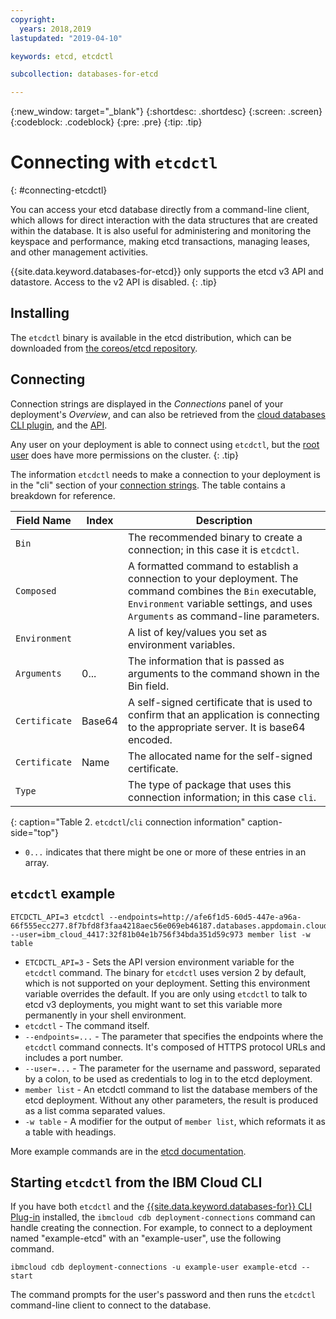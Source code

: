 ```yaml
---
copyright:
  years: 2018,2019
lastupdated: "2019-04-10"

keywords: etcd, etcdctl

subcollection: databases-for-etcd

---
```


{:new_window: target="_blank"}
{:shortdesc: .shortdesc}
{:screen: .screen}
{:codeblock: .codeblock}
{:pre: .pre}
{:tip: .tip}


# Connecting with `etcdctl`
{: #connecting-etcdctl}

You can access your etcd database directly from a command-line client, which allows for direct interaction with the data structures that are created within the database. It is also useful for administering and monitoring the keyspace and performance, making etcd transactions, managing leases, and other management activities.

{{site.data.keyword.databases-for-etcd}} only supports the etcd v3 API and datastore. Access to the v2 API is disabled. 
{: .tip}

## Installing 

The `etcdctl` binary is available in the etcd distribution, which can be downloaded from [the coreos/etcd repository](https://github.com/coreos/etcd/releases/latest).

## Connecting

Connection strings are displayed in the _Connections_ panel of your deployment's _Overview_, and can also be retrieved from the [cloud databases CLI plugin](/docs/databases-cli-plugin?topic=cloud-databases-cli-cdb-reference#deployment-connections), and the [API](https://{DomainName}/apidocs/cloud-databases-api#discover-connection-information-for-a-deployment-f-e81026).

Any user on your deployment is able to connect using `etcdctl`, but the [root user](/docs/databases-for-etcd?topic=databases-for-etcd-user-management#the-root-user) does have more permissions on the cluster.
{: .tip}

The information `etcdctl` needs to make a connection to your deployment is in the "cli" section of your [connection strings](/docs/databases-for-etcd?topic=databases-for-etcd-connection-strings). The table contains a breakdown for reference.

Field Name|Index|Description
----------|-----|-----------
`Bin`||The recommended binary to create a connection; in this case it is `etcdctl`.
`Composed`||A formatted command to establish a connection to your deployment. The command combines the `Bin` executable, `Environment` variable settings, and uses `Arguments` as command-line parameters.
`Environment`||A list of key/values you set as environment variables.
`Arguments`|0...|The information that is passed as arguments to the command shown in the Bin field.
`Certificate`|Base64|A self-signed certificate that is used to confirm that an application is connecting to the appropriate server. It is base64 encoded.
`Certificate`|Name|The allocated name for the self-signed certificate.
`Type`||The type of package that uses this connection information; in this case `cli`. 
{: caption="Table 2. `etcdctl`/`cli` connection information" caption-side="top"}

* `0...` indicates that there might be one or more of these entries in an array.

## `etcdctl` example

```
ETCDCTL_API=3 etcdctl --endpoints=http://afe6f1d5-60d5-447e-a96a-66f555ecc277.8f7bfd8f3faa4218aec56e069eb46187.databases.appdomain.cloud:32207 --user=ibm_cloud_4417:32f81b04e1b756f34bda351d59c973 member list -w table
```

* `ETCDCTL_API=3` - Sets the API version environment variable for the `etcdctl` command. The binary for `etcdctl` uses version 2 by default, which is not supported on your deployment. Setting this environment variable overrides the default. If you are only using `etcdctl` to talk to etcd v3 deployments, you might want to set this variable more permanently in your shell environment.
* `etcdctl` - The command itself. 
* `--endpoints=...` - The parameter that specifies the endpoints where the `etcdctl` command connects. It's composed of HTTPS protocol URLs and includes a port number. 
* `--user=...` - The parameter for the username and password, separated by a colon, to be used as credentials to log in to the etcd deployment. 
* `member list` - An etcdctl command to list the database members of the etcd deployment. Without any other parameters, the result is produced as a list comma separated values.
* `-w table` - A modifier for the output of `member list`, which reformats it as a table with headings.

More example commands are in the [etcd documentation](https://github.com/etcd-io/etcd/blob/master/Documentation/dev-guide/interacting_v3.md).

## Starting `etcdctl` from the IBM Cloud CLI

If you have both `etcdctl` and the [{{site.data.keyword.databases-for}} CLI Plug-in](/docs/databases-cli-plugin?topic=cloud-databases-cli-cdb-reference) installed, the `ibmcloud cdb deployment-connections` command can handle creating the connection. For example, to connect to a deployment named  "example-etcd" with an "example-user", use the following command.

```
ibmcloud cdb deployment-connections -u example-user example-etcd --start
```

The command prompts for the user's password and then runs the `etcdctl` command-line client to connect to the database.